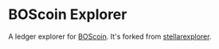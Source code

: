 # BOScoin Explorer

A ledger explorer for [BOScoin](https://boscoin.io).
It's forked from [stellarexplorer](https://github.com/chatch/stellarexplorer).
